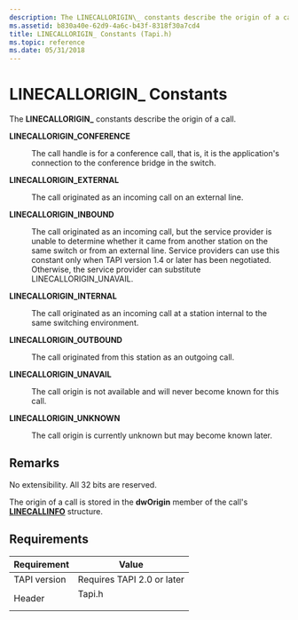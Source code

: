 ```yaml
---
description: The LINECALLORIGIN\_ constants describe the origin of a call.
ms.assetid: b830a40e-62d9-4a6c-b43f-8318f30a7cd4
title: LINECALLORIGIN_ Constants (Tapi.h)
ms.topic: reference
ms.date: 05/31/2018
---
```


# LINECALLORIGIN\_ Constants

The **LINECALLORIGIN\_** constants describe the origin of a call.

<dl> <dt>

<span id="LINECALLORIGIN_CONFERENCE"></span><span id="linecallorigin_conference"></span>**LINECALLORIGIN\_CONFERENCE**
</dt> <dd> <dl> <dt>



The call handle is for a conference call, that is, it is the application's connection to the conference bridge in the switch.


</dt> </dl> </dd> <dt>

<span id="LINECALLORIGIN_EXTERNAL"></span><span id="linecallorigin_external"></span>**LINECALLORIGIN\_EXTERNAL**
</dt> <dd> <dl> <dt>



The call originated as an incoming call on an external line.


</dt> </dl> </dd> <dt>

<span id="LINECALLORIGIN_INBOUND"></span><span id="linecallorigin_inbound"></span>**LINECALLORIGIN\_INBOUND**
</dt> <dd> <dl> <dt>



The call originated as an incoming call, but the service provider is unable to determine whether it came from another station on the same switch or from an external line. Service providers can use this constant only when TAPI version 1.4 or later has been negotiated. Otherwise, the service provider can substitute LINECALLORIGIN\_UNAVAIL.


</dt> </dl> </dd> <dt>

<span id="LINECALLORIGIN_INTERNAL"></span><span id="linecallorigin_internal"></span>**LINECALLORIGIN\_INTERNAL**
</dt> <dd> <dl> <dt>



The call originated as an incoming call at a station internal to the same switching environment.


</dt> </dl> </dd> <dt>

<span id="LINECALLORIGIN_OUTBOUND"></span><span id="linecallorigin_outbound"></span>**LINECALLORIGIN\_OUTBOUND**
</dt> <dd> <dl> <dt>



The call originated from this station as an outgoing call.


</dt> </dl> </dd> <dt>

<span id="LINECALLORIGIN_UNAVAIL"></span><span id="linecallorigin_unavail"></span>**LINECALLORIGIN\_UNAVAIL**
</dt> <dd> <dl> <dt>



The call origin is not available and will never become known for this call.


</dt> </dl> </dd> <dt>

<span id="LINECALLORIGIN_UNKNOWN"></span><span id="linecallorigin_unknown"></span>**LINECALLORIGIN\_UNKNOWN**
</dt> <dd> <dl> <dt>



The call origin is currently unknown but may become known later.


</dt> </dl> </dd> </dl>

## Remarks

No extensibility. All 32 bits are reserved.

The origin of a call is stored in the **dwOrigin** member of the call's [**LINECALLINFO**](/windows/desktop/api/Tapi/ns-tapi-linecallinfo) structure.

## Requirements



| Requirement | Value |
|-------------------------|-----------------------------------------------------------------------------------|
| TAPI version<br/> | Requires TAPI 2.0 or later<br/>                                             |
| Header<br/>       | <dl> <dt>Tapi.h</dt> </dl> |



 

 




